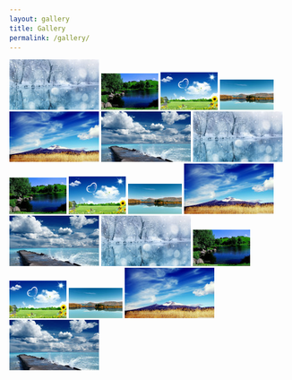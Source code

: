 ```yaml
---
layout: gallery
title: Gallery
permalink: /gallery/
---
```


<a href="/images/1.jpg" data-lightbox="example-set" data-title="Click the right half of the image to move forward."><img class="example-image" src="/images/1_1.jpg" alt=""/></a>
<a href="/images/2.jpg" data-lightbox="example-set" data-title="Or press the right arrow on your keyboard."><img class="example-image" src="/images/2_2.jpg" alt="" /></a>
<a href="/images/3.jpg" data-lightbox="example-set" data-title="The next image in the set is preloaded as you're viewing."><img class="example-image" src="/images/3_3.jpg" alt="" /></a>
<a href="/images/4.jpg" data-lightbox="example-set" data-title="Click anywhere outside the image or the X to the right to close."><img class="example-image" src="/images/4_4.jpg" alt="" /></a>
<a href="/images/5.jpg" data-lightbox="example-set" data-title="The next image in the set is preloaded as you're viewing."><img class="example-image" src="/images/5_5.jpg" alt="" /></a>
<a href="/images/6.jpg" data-lightbox="example-set" data-title="Click anywhere outside the image or the X to the right to close."><img class="example-image" src="/images/6_6.jpg" alt="" /></a>
<a href="/images/1.jpg" data-lightbox="example-set" data-title="Click the right half of the image to move forward."><img class="example-image" src="/images/1_1.jpg" alt=""/></a>
<a href="/images/2.jpg" data-lightbox="example-set" data-title="Or press the right arrow on your keyboard."><img class="example-image" src="/images/2_2.jpg" alt="" /></a>
<a href="/images/3.jpg" data-lightbox="example-set" data-title="The next image in the set is preloaded as you're viewing."><img class="example-image" src="/images/3_3.jpg" alt="" /></a>
<a href="/images/4.jpg" data-lightbox="example-set" data-title="Click anywhere outside the image or the X to the right to close."><img class="example-image" src="/images/4_4.jpg" alt="" /></a>
<a href="/images/5.jpg" data-lightbox="example-set" data-title="The next image in the set is preloaded as you're viewing."><img class="example-image" src="/images/5_5.jpg" alt="" /></a>
<a href="/images/6.jpg" data-lightbox="example-set" data-title="Click anywhere outside the image or the X to the right to close."><img class="example-image" src="/images/6_6.jpg" alt="" /></a>
<a href="/images/1.jpg" data-lightbox="example-set" data-title="Click the right half of the image to move forward."><img class="example-image" src="/images/1_1.jpg" alt=""/></a>
<a href="/images/2.jpg" data-lightbox="example-set" data-title="Or press the right arrow on your keyboard."><img class="example-image" src="/images/2_2.jpg" alt="" /></a>
<a href="/images/3.jpg" data-lightbox="example-set" data-title="The next image in the set is preloaded as you're viewing."><img class="example-image" src="/images/3_3.jpg" alt="" /></a>
<a href="/images/4.jpg" data-lightbox="example-set" data-title="Click anywhere outside the image or the X to the right to close."><img class="example-image" src="/images/4_4.jpg" alt="" /></a>
<a href="/images/5.jpg" data-lightbox="example-set" data-title="The next image in the set is preloaded as you're viewing."><img class="example-image" src="/images/5_5.jpg" alt="" /></a>
<a href="/images/6.jpg" data-lightbox="example-set" data-title="Click anywhere outside the image or the X to the right to close."><img class="example-image" src="/images/6_6.jpg" alt="" /></a>
